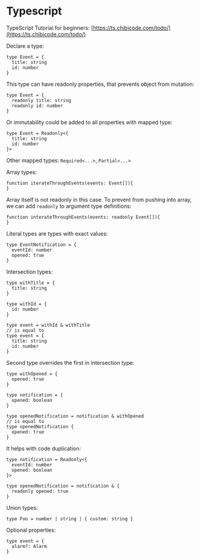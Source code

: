 # Typescript

TypeScript Tutorial for beginners: [https://ts.chibicode.com/todo/](https://ts.chibicode.com/todo/)

Declare a type:

```tsx
type Event = {
  title: string
  id: number
}
```

This type can have readonly properties, that prevents object from mutation:

```tsx
type Event = {
  readonly title: string
  readonly id: number
}
```

Or immutability could be added to all properties with mapped type:

```tsx
type Event = Readonly<{
  title: string
  id: number
}>
```

Other mapped types: `Required<...>`, `Partial<...>`

Array types:

```tsx
function iterateThroughEvents(events: Event[]){
}
```

Array itself is not readonly in this case. To prevent from pushing into array, we can add `readonly` to argument type definitions:

```tsx
function interateThroughEvents(events: readonly Event[]){
}
```

Literal types are types with exact values:

```tsx
type EventNotification = {
  eventId: number
  opened: true
}
```

Intersection types:

```tsx
type withTitle = {
  title: string
}

type withId = {
  id: number
}

type event = withId & withTitle
// is equal to
type event = {
  title: string
  id: number
}
```

Second type overrides the first in intersection type:

```tsx
type withOpened = {
  opened: true
}

type notification = {
  opened: boolean
}

type openedNotification = notification & withOpened
// is equal to
type openedNotification {
  opened: true
}
```

It helps with code duplication:

```tsx
type notification = Readonly<{
  eventId: number
  opened: boolean
}>

type openedNotification = notification & {
  readonly opened: true
}
```

Union types:

```tsx
type Foo = number | string | { custom: string }
```

Optional properties:

```tsx
type event = {
  alarm?: Alarm
}
```
